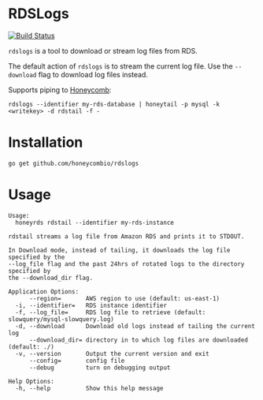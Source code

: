 # RDSLogs
[![Build Status](https://travis-ci.org/honeycombio/rdslogs.svg?branch=master)](https://travis-ci.org/honeycombio/rdslogs)

`rdslogs` is a tool to download or stream log files from RDS.

The default action of `rdslogs` is to stream the current log file. Use the
`--download` flag to download log files instead.

Supports piping to [Honeycomb](https://honeycomb.io):
```
rdslogs --identifier my-rds-database | honeytail -p mysql -k <writekey> -d rdstail -f -
```

# Installation

```
go get github.com/honeycombio/rdslogs
```

# Usage
```
Usage:
  honeyrds rdstail --identifier my-rds-instance

rdstail streams a log file from Amazon RDS and prints it to STDOUT.

In Download mode, instead of tailing, it downloads the log file specified by the
--log_file flag and the past 24hrs of rotated logs to the directory specified by
the --download_dir flag.

Application Options:
      --region=       AWS region to use (default: us-east-1)
  -i, --identifier=   RDS instance identifier
  -f, --log_file=     RDS log file to retrieve (default: slowquery/mysql-slowquery.log)
  -d, --download      Download old logs instead of tailing the current log
      --download_dir= directory in to which log files are downloaded (default: ./)
  -v, --version       Output the current version and exit
      --config=       config file
      --debug         turn on debugging output

Help Options:
  -h, --help          Show this help message
```
